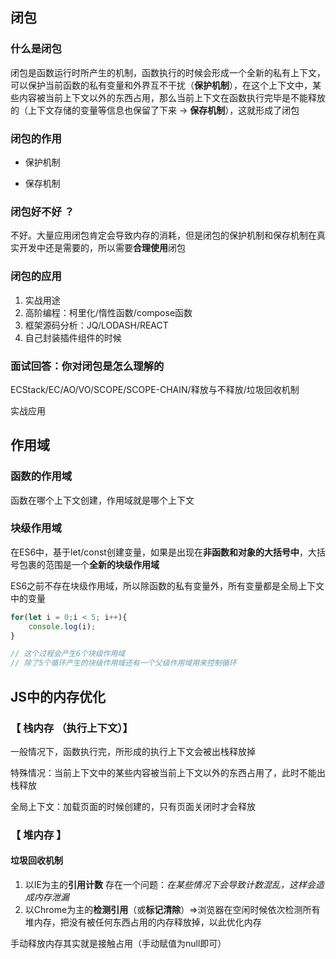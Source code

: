 ## 闭包

### 什么是闭包

闭包是函数运行时所产生的机制，函数执行的时候会形成一个全新的私有上下文，可以保护当前函数的私有变量和外界互不干扰（**保护机制**），在这个上下文中，某些内容被当前上下文以外的东西占用，那么当前上下文在函数执行完毕是不能释放的（上下文存储的变量等信息也保留了下来 -> **保存机制**），这就形成了闭包

### 闭包的作用

- 保护机制

- 保存机制

### 闭包好不好 ？

不好。大量应用闭包肯定会导致内存的消耗，但是闭包的保护机制和保存机制在真实开发中还是需要的，所以需要**合理使用**闭包

### 闭包的应用

1. 实战用途
2. 高阶编程：柯里化/惰性函数/compose函数
3. 框架源码分析：JQ/LODASH/REACT
4. 自己封装插件组件的时候

### 面试回答：你对闭包是怎么理解的

ECStack/EC/AO/VO/SCOPE/SCOPE-CHAIN/释放与不释放/垃圾回收机制

实战应用

## 作用域

### 函数的作用域

函数在哪个上下文创建，作用域就是哪个上下文

### 块级作用域

在ES6中，基于let/const创建变量，如果是出现在**非函数和对象的大括号中**，大括号包裹的范围是一个**全新的块级作用域**

ES6之前不存在块级作用域，所以除函数的私有变量外，所有变量都是全局上下文中的变量

```javascript
for(let i = 0;i < 5; i++){
    console.log(i);
}

// 这个过程会产生6个块级作用域
// 除了5个循环产生的块级作用域还有一个父级作用域用来控制循环
```





## JS中的内存优化

### 【   栈内存 （执行上下文）】

一般情况下，函数执行完，所形成的执行上下文会被出栈释放掉

特殊情况：当前上下文中的某些内容被当前上下文以外的东西占用了，此时不能出栈释放

全局上下文：加载页面的时候创建的，只有页面关闭时才会释放

### 【   堆内存   】

#### 垃圾回收机制

1. 以IE为主的**引用计数**	存在一个问题：*在某些情况下会导致计数混乱，这样会造成内存泄漏*
2. 以Chrome为主的**检测引用**（或**标记清除**）=>浏览器在空闲时候依次检测所有堆内存，把没有被任何东西占用的内存释放掉，以此优化内存

手动释放内存其实就是接触占用（手动赋值为null即可）